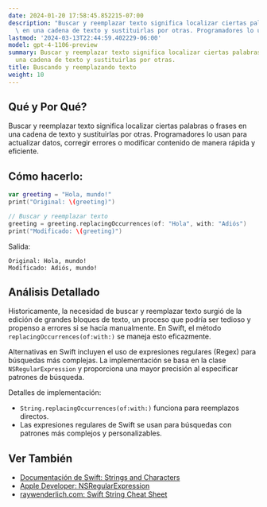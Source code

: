 ```yaml
---
date: 2024-01-20 17:58:45.852215-07:00
description: "Buscar y reemplazar texto significa localizar ciertas palabras o frases\
  \ en una cadena de texto y sustituirlas por otras. Programadores lo usan para\u2026"
lastmod: '2024-03-13T22:44:59.402229-06:00'
model: gpt-4-1106-preview
summary: Buscar y reemplazar texto significa localizar ciertas palabras o frases en
  una cadena de texto y sustituirlas por otras.
title: Buscando y reemplazando texto
weight: 10
---
```


## Qué y Por Qué?
Buscar y reemplazar texto significa localizar ciertas palabras o frases en una cadena de texto y sustituirlas por otras. Programadores lo usan para actualizar datos, corregir errores o modificar contenido de manera rápida y eficiente.

## Cómo hacerlo:
```Swift
var greeting = "Hola, mundo!"
print("Original: \(greeting)") 

// Buscar y reemplazar texto
greeting = greeting.replacingOccurrences(of: "Hola", with: "Adiós")
print("Modificado: \(greeting)")
```
Salida:
```
Original: Hola, mundo!
Modificado: Adiós, mundo!
```

## Análisis Detallado
Historicamente, la necesidad de buscar y reemplazar texto surgió de la edición de grandes bloques de texto, un proceso que podría ser tedioso y propenso a errores si se hacía manualmente. En Swift, el método `replacingOccurrences(of:with:)` se maneja esto eficazmente. 

Alternativas en Swift incluyen el uso de expresiones regulares (Regex) para búsquedas más complejas. La implementación se basa en la clase `NSRegularExpression` y proporciona una mayor precisión al especificar patrones de búsqueda.

Detalles de implementación:
- `String.replacingOccurrences(of:with:)` funciona para reemplazos directos.
- Las expresiones regulares de Swift se usan para búsquedas con patrones más complejos y personalizables.

## Ver También
- [Documentación de Swift: Strings and Characters](https://docs.swift.org/swift-book/LanguageGuide/StringsAndCharacters.html)
- [Apple Developer: NSRegularExpression](https://developer.apple.com/documentation/foundation/nsregularexpression)
- [raywenderlich.com: Swift String Cheat Sheet](https://www.raywenderlich.com/5542-nsregularexpression-tutorial-getting-started)
